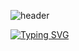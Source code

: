 ![header](https://capsule-render.vercel.app/api?type=venom&height=300&color=gradient&text=JiYoungBell&textBg=false&animation=fadeIn&fontColor=000000)


[![Typing SVG](https://readme-typing-svg.demolab.com?font=Chiron+Sung+HK&pause=800&color=F7F7F7&background=000000&center=true&width=435&lines=%EB%A7%88%EC%9D%B8%ED%81%AC%EB%9E%98%ED%94%84%ED%8A%B8+%EC%8A%A4%ED%81%AC%EB%A6%BD%ED%8A%B8+%2F+%ED%94%8C%EB%9F%AC%EA%B7%B8%EC%9D%B8;Python+%2F+JavaScript)](https://git.io/typing-svg)
